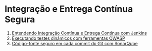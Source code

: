 # Integração e Entrega Contínua Segura

1. [Entendendo Integração Contínua e Entrega Contínua com Jenkins](01-entendendo-ci-cd.md)
1. [Executando testes dinâmicos com ferramentas OWASP](02-executando-analise-dinamica.md)
1. [Código-fonte seguro em cada commit do Git com SonarQube](03-codigo-fonte-seguro.md)